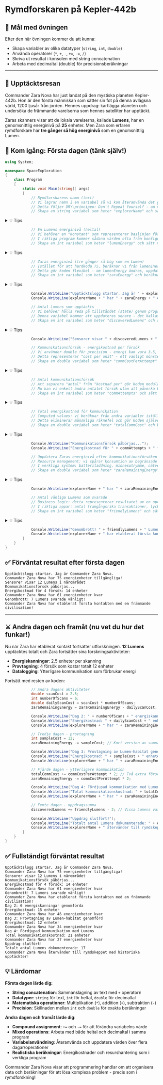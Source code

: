 # Rymdforskaren på Kepler-442b

## 🎯 Mål med övningen

Efter den här övningen kommer du att kunna:

- Skapa variabler av olika datatyper (`string`, `int`, `double`)
- Använda operatorer (`*`, `+`, `-`, `+=`, `-=`, `/`)
- Skriva ut resultat i konsolen med string concatenation
- Arbeta med decimaltal (double) för precisionsberäkningar

---

## 🧩 Upptäcktsresan

Commander Zara Nova har just landat på den mystiska planeten Kepler-442b. Hon är den första människan som sätter sin fot på denna avlägsna värld, 1200 ljusår från jorden. Hennes uppdrag: kartlägga planeten och undersöka de främmande varelserna som hennes satelliter har upptäckt.

Zaras skanners visar att de lokala varelserna, kallade **Lumens**, har en genomsnittlig energinivå på **25** enheter. Men Zara som erfaren rymdforskare har **tre gånger så hög energinivå** som en genomsnittlig Lumen.

## 🚀 Kom igång: Första dagen (tänk själv!)

```csharp
using System;

namespace SpaceExploration
{
    class Program
    {
        static void Main(string[] args)
        {
            // Rymdforskarens namn (text)
            // Vi lagrar namn i en variabel så vi kan återanvända det genom programmet
            // Detta följer DRY-principen: Don't Repeat Yourself - om vi behöver ändra namnet senare, gör vi det på ett ställe
            // Skapa en string variabel som heter "explorerName" och sätt värdet till "Commander Zara Nova"
```

<details>
<summary>💡 Tips</summary>

```csharp
            string explorerName = "Commander Zara Nova";
```

</details>

```csharp
            // En Lumens energinivå (heltal)
            // Vi behöver en "konstant" som representerar baslinjen för jämförelser
            // I riktiga program kommer sådana värden ofta från konfigurationsfiler eller databaser
            // Skapa en int variabel som heter "lumenEnergy" och sätt värdet till 25
```

<details>
<summary>💡 Tips</summary>

```csharp
            int lumenEnergy = 25;
```

</details>

```csharp
            // Zaras energinivå (tre gånger så hög som en Lumen)
            // Istället för att hardkoda 75, beräknar vi från lumenEnergy
            // Detta gör koden flexibel - om lumenEnergy ändras, uppdateras zaraEnergy automatiskt
            // Skapa en int variabel som heter "zaraEnergy" och beräkna: lumenEnergy * 3
```

<details>
<summary>💡 Tips</summary>

```csharp
            int zaraEnergy = lumenEnergy * 3;
```

</details>

```csharp
            Console.WriteLine("Upptäcktslogg startar. Jag är " + explorerName + ".");
            Console.WriteLine(explorerName + " har " + zaraEnergy + " energienheter tillgängliga!");

            // Antal Lumens som upptäckts
            // Vi behöver hålla reda på tillståndet (state) genom programmet
            // Denna variabel kommer att uppdateras senare - det kallas för mutable state
            // Skapa en int variabel som heter "discoveredLumens" och sätt värdet till 12
```

<details>
<summary>💡 Tips</summary>

```csharp
            int discoveredLumens = 12;
```

</details>

```csharp
            Console.WriteLine("Sensorer visar " + discoveredLumens + " Lumens i närområdet");

            // Kommunikationsförsök - energikostnad per försök  
            // Vi använder double för precision - energi kan vara 3.5, inte bara heltal
            // Detta representerar "cost per unit" - ett vanligt mönster i programmering
            // Skapa en double variabel som heter "commCostPerAttempt" och sätt värdet till 3.5
```

<details>
<summary>💡 Tips</summary>

```csharp
            double commCostPerAttempt = 3.5;
```

</details>

```csharp
            // Antal kommunikationsförsök
            // Att separera "antal" från "kostnad per" gör koden modulär och testbar
            // Nu kan vi enkelt ändra antalet försök utan att påverka kostnaden per försök
            // Skapa en int variabel som heter "commAttempts" och sätt värdet till 4
```

<details>
<summary>💡 Tips</summary>

```csharp
            int commAttempts = 4;
```

</details>

```csharp
            // Total energikostnad för kommunikation
            // Computed values: vi beräknar från andra variabler istället för att gissa
            // Detta eliminerar mänskliga räknefel och gör koden självdokumenterande
            // Skapa en double variabel som heter "totalCommCost" och beräkna: commCostPerAttempt * commAttempts
```

<details>
<summary>💡 Tips</summary>

```csharp
            double totalCommCost = commCostPerAttempt * commAttempts;
```

</details>

```csharp
            Console.WriteLine("Kommunikationsförsök påbörjas...");
            Console.WriteLine("Energikostnad för " + commAttempts + " försök: " + totalCommCost + " enheter");

            // Uppdatera Zaras energinivå efter kommunikationsförsöken
            // Resource management: vi spårar konsumtion av begränsade resurser
            // I verkliga system: batteriladdning, minnesutrymme, nätverksbandbredd, API-calls, etc.
            // Skapa en double variabel som heter "zaraRemainingEnergy" och beräkna: zaraEnergy - totalCommCost
```

<details>
<summary>💡 Tips</summary>

```csharp
            double zaraRemainingEnergy = zaraEnergy - totalCommCost;
```

</details>

```csharp
            Console.WriteLine(explorerName + " har " + zaraRemainingEnergy + " energienheter kvar");

            // Antal vänliga Lumens som svarade
            // Business logic: detta representerar resultatet av en operation
            // I riktiga appar: antal framgångsrika transaktioner, lyckade login-försök, godkända ansökningar
            // Skapa en int variabel som heter "friendlyLumens" och sätt värdet till 7
```

<details>
<summary>💡 Tips</summary>

```csharp
            int friendlyLumens = 7;
```

</details>

```csharp
            Console.WriteLine("Genombrott! " + friendlyLumens + " Lumens svarade vänligt!");
            Console.WriteLine(explorerName + " har etablerat första kontakten med en främmande civilisation!");
        }
    }
}
```

## ✅ Förväntat resultat efter första dagen

```
Upptäcktslogg startar. Jag är Commander Zara Nova.
Commander Zara Nova har 75 energienheter tillgängliga!
Sensorer visar 12 Lumens i närområdet
Kommunikationsförsök påbörjas...
Energikostnad för 4 försök: 14 enheter
Commander Zara Nova har 61 energienheter kvar
Genombrott! 7 Lumens svarade vänligt!
Commander Zara Nova har etablerat första kontakten med en främmande civilisation!
```

---

## ⚔️ Andra dagen och framåt (nu vet du hur det funkar!)

Nu när Zara har etablerat kontakt fortsätter utforskningen. **12 Lumens** upptäcktes totalt och Zara fortsätter sina forskningsaktiviteter:
- **Energiskanningar**: 2.5 enheter per skanning
- **Provtagning**: 4 försök som kostar totalt 12 enheter
- **Datalogging**: Ytterligare kommunikation som förbrukar energi

Fortsätt med resten av koden:

```csharp
            // Andra dagens aktiviteter
            double scanCost = 2.5;
            int numberOfScans = 6;
            double dailyScanCost = scanCost * numberOfScans;
            zaraRemainingEnergy = zaraRemainingEnergy - dailyScanCost;

            Console.WriteLine("Dag 2: " + numberOfScans + " energiskanningar genomförda");
            Console.WriteLine("Energikostnad: " + dailyScanCost + " enheter");
            Console.WriteLine(explorerName + " har " + zaraRemainingEnergy + " energienheter kvar");

            // Tredje dagen - provtagning
            int sampleCost = 12;
            zaraRemainingEnergy -= sampleCost; // Kort version av samma sak

            Console.WriteLine("Dag 3: Provtagning av Lumen-habitat genomförd");
            Console.WriteLine("Energikostnad: " + sampleCost + " enheter");
            Console.WriteLine(explorerName + " har " + zaraRemainingEnergy + " energienheter kvar");

            // Fjärde dagen - ytterligare kommunikation
            totalCommCost += commCostPerAttempt * 2; // Två extra försök
            zaraRemainingEnergy -= commCostPerAttempt * 2;

            Console.WriteLine("Dag 4: Fördjupad kommunikation med Lumens");
            Console.WriteLine("Total kommunikationskostnad: " + totalCommCost + " enheter");
            Console.WriteLine(explorerName + " har " + zaraRemainingEnergy + " energienheter kvar");

            // Femte dagen - uppdragssumma
            discoveredLumens += friendlyLumens - 2; // Vissa Lumens var blyga och gömde sig
            
            Console.WriteLine("Uppdrag slutfört!");
            Console.WriteLine("Totalt antal Lumens dokumenterade: " + discoveredLumens);
            Console.WriteLine(explorerName + " återvänder till rymdskeppet med historiska upptäckter!");
        }
    }
}
```

## ✅ Fullständigt förväntat resultat

```
Upptäcktslogg startar. Jag är Commander Zara Nova.
Commander Zara Nova har 75 energienheter tillgängliga!
Sensorer visar 12 Lumens i närområdet
Kommunikationsförsök påbörjas...
Energikostnad för 4 försök: 14 enheter
Commander Zara Nova har 61 energienheter kvar
Genombrott! 7 Lumens svarade vänligt!
Commander Zara Nova har etablerat första kontakten med en främmande civilisation!
Dag 2: 6 energiskanningar genomförda
Energikostnad: 15 enheter
Commander Zara Nova har 46 energienheter kvar
Dag 3: Provtagning av Lumen-habitat genomförd
Energikostnad: 12 enheter
Commander Zara Nova har 34 energienheter kvar
Dag 4: Fördjupad kommunikation med Lumens
Total kommunikationskostnad: 21 enheter
Commander Zara Nova har 27 energienheter kvar
Uppdrag slutfört!
Totalt antal Lumens dokumenterade: 17
Commander Zara Nova återvänder till rymdskeppet med historiska upptäckter!
```

## 💡 Lärdomar

**Första dagen lärde dig:**
- **String concatenation**: Sammanslagning av text med `+` operatorn
- **Datatyper**: `string` för text, `int` för heltal, `double` för decimaltal
- **Matematiska operationer**: Multiplikation (`*`), addition (`+`), subtraktion (`-`)
- **Precision**: Skillnaden mellan `int` och `double` för exakta beräkningar

**Andra dagen och framåt lärde dig:**
- **Compound assignment**: `+=` och `-=` för att förändra variabelns värde
- **Mixed operations**: Arbeta med både heltal och decimaltal i samma program
- **Variabelanvändning**: Återanvända och uppdatera värden över flera dagar/operationer
- **Realistiska beräkningar**: Energikostnader och resurshantering som i verkliga program

Commander Zara Nova visar att programmering handlar om att organisera data och beräkningar för att lösa komplexa problem - precis som i rymdforskning!